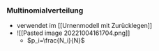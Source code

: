 ### Multinomialverteilung
+ verwendet im [[Urnenmodell mit Zurücklegen]]
+ ![[Pasted image 20221004161704.png]]
	+ $p_i=\frac{N_i}{N}$
